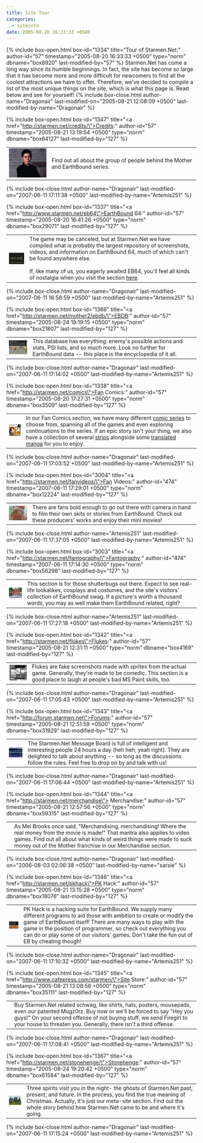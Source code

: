 ```yaml
---
title: Site Tour
categories:
  - siteinfo
date: 2005-08-20 16:33:33 +0500
---
```

{% include box-open.html box-id="1334" title="Tour of Starmen.Net:" author-id="57" timestamp="2005-08-20 16:33:33 +0500" type="norm" dbname="box8920" last-modified-by="57" %}
 Starmen.Net has come a long way since its humble beginnings. In fact, the site has become so large that it has become more and more difficult for newcomers to find all the coolest attractions we have to offer. Therefore, we've decided to compile a list of the most unique things on the site, which is what this page is. Read below and see for yourself!
{% include box-close.html author-name="Dragonair" last-modified-on="2005-08-21 12:08:09 +0500" last-modified-by-name="Dragonair" %}

{% include box-open.html box-id="1347" title="<a href=\"http://starmen.net/credits/\">Credits</a>:" author-id="57" timestamp="2005-08-21 13:19:54 +0500" type="norm" dbname="box64127" last-modified-by="127" %}
<table><tr><td><img src="image/itoisan.jpg" alt="Mr. Shigesato Itoi, the creator of EarthBound. I'll bet you didn't know he looked like that." /></td>
<td>Find out all about the group of people behind the Mother and EarthBound series.</td></tr></table>
{% include box-close.html author-name="Dragonair" last-modified-on="2007-06-11 17:11:38 +0500" last-modified-by-name="Artemis251" %}

{% include box-open.html box-id="1337" title="<a href=\"http://www.starmen.net/eb64\">EarthBound 64</a>:" author-id="57" timestamp="2005-08-20 16:41:26 +0500" type="norm" dbname="box29071" last-modified-by="127" %}
<table><tr><td><img src="image/titlescreen.jpg" alt="EarthBound 64 Title Screen" align="left"/></td><td>The game may be canceled, but at Starmen.Net we have compiled what is probably the largest repository of screenshots, videos, and information on EarthBound 64, much of which can't be found anywhere else.<br /><br />
If, like many of us, you eagerly awaited EB64, you'll feel all kinds of nostalgia when you visit the section <a href="http://www.starmen.net/eb64">here</a>.</td></tr></table>
{% include box-close.html author-name="Dragonair" last-modified-on="2007-06-11 16:58:59 +0500" last-modified-by-name="Artemis251" %}

{% include box-open.html box-id="1366" title="<a href=\"http://starmen.net/mother2/ebdb/\">EBDB</a>:" author-id="57" timestamp="2005-08-24 19:19:15 +0500" type="norm" dbname="box21807" last-modified-by="127" %}
<table><tr><td><img src="image/ebdb.png" alt="It's all there except the stuff that isn't." /></td>
<td>This database has everything: enemy's possible actions and stats, PSI lists, and so much more.  Look no further for EarthBound data -- this place is the encyclopedia of it all.</td></tr></table>
{% include box-close.html author-name="Dragonair" last-modified-on="2007-06-11 17:14:02 +0500" last-modified-by-name="Artemis251" %}

{% include box-open.html box-id="1338" title="<a href=\"http://starmen.net/comics\">Fan Comics</a>:" author-id="57" timestamp="2005-08-20 17:27:31 +0500" type="norm" dbname="box3509" last-modified-by="127" %}
<table><tr><td><img src="image/comics.jpg" alt="A sample panel" /></td>
<td>In our Fan Comics section, we have many different <a href="http://starmen.net/comics/series/" target="_blank">comic series</a> to choose from, spanning all of the games and even exploring continuations to the series.  If an epic story isn't your thing, we also have a collection of several <a href="http://starmen.net/comics/byauth/" target="_blank">strips</a> alongside some <a href="http://starmen.net/comics/manga/" target="_blank">translated manga</a> for you to enjoy.</td></tr></table>
{% include box-close.html author-name="Dragonair" last-modified-on="2007-06-11 17:03:52 +0500" last-modified-by-name="Artemis251" %}

{% include box-open.html box-id="3004" title="<a href=\"http://starmen.net/fanvideos/\">Fan Videos</a>:" author-id="474" timestamp="2007-06-11 17:29:01 +0500" type="norm" dbname="box12224" last-modified-by="127" %}
<table><tr><td><img src="image/fanvideos.png" alt="Eek! A New Age Retro Hippie!" /></td>
<td>There are fans bold enough to go out there with camera in hand to film their own skits or stories from EarthBound.  Check out these producers' works and enjoy their mini movies!</td></tr></table>
{% include box-close.html author-name="Artemis251" last-modified-on="2007-06-11 17:37:05 +0500" last-modified-by-name="Artemis251" %}

{% include box-open.html box-id="3003" title="<a href=\"http://starmen.net/fantography/\">Fantography</a>:" author-id="474" timestamp="2007-06-11 17:14:30 +0500" type="norm" dbname="box56298" last-modified-by="127" %}
<table><tr><td><img src="image/fantography.png" alt="Boing!" /></td>
<td>This section is for those shutterbugs out there.  Expect to see real-life lookalikes, cosplays and costumes, and the site's visitors' collection of EarthBound swag.  If a picture's worth a thousand words, you may as well make them EarthBound related, right?</td></tr></table>
{% include box-close.html author-name="Artemis251" last-modified-on="2007-06-11 17:27:18 +0500" last-modified-by-name="Artemis251" %}

{% include box-open.html box-id="1342" title="<a href=\"http://starmen.net/flukes\">Flukes</a>:" author-id="57" timestamp="2005-08-21 12:31:11 +0500" type="norm" dbname="box4169" last-modified-by="127" %}
<table><tr><td><img src="image/examplefluke.png" alt="An example of a fluke." /></td>
<td>Flukes are fake screenshots made with sprites from the actual game. Generally, they're made to be comedic. This section is a good place to laugh at people's bad MS Paint skills, too.</td></tr></table>
{% include box-close.html author-name="Dragonair" last-modified-on="2007-06-11 17:05:43 +0500" last-modified-by-name="Artemis251" %}

{% include box-open.html box-id="1343" title="<a href=\"http://forum.starmen.net\">Forums</a>:" author-id="57" timestamp="2005-08-21 12:51:59 +0500" type="norm" dbname="box31929" last-modified-by="127" %}
<table><tr><td><img src="image/forum.png" alt="The forum circa 2005" /></td>
<td>The Starmen.Net Message Board is full of intelligent and interesting people 24 hours a day (heh heh, yeah right). They are delighted to talk about anything -- so long as the discussions follow the rules.  Feel free to drop on by and talk with us!</td></tr></table>
{% include box-close.html author-name="Dragonair" last-modified-on="2007-06-11 17:06:44 +0500" last-modified-by-name="Artemis251" %}

{% include box-open.html box-id="1344" title="<a href=\"http://starmen.net/merchandise\"> Merchandise</a>:" author-id="57" timestamp="2005-08-21 12:57:56 +0500" type="norm" dbname="box59315" last-modified-by="127" %}
<table><tr><td><imgalphapng width="150" height="150" src="image/merchandise.png" alt="How did a nice Mr. Saturn like you get onto a CD like this?" /></td>
<td> As Mel Brooks once said, "Merchandising, merchandising! Where the real money from the movie is made!" That mantra also applies to video games. Find out all about what kinds of weird things were made to suck money out of the Mother franchise in our Merchandise section.</td></tr></table>
{% include box-close.html author-name="Dragonair" last-modified-on="2006-08-03 02:06:38 +0500" last-modified-by-name="sarsie" %}

{% include box-open.html box-id="1346" title="<a href=\"http://starmen.net/pkhack\">PK Hack</a>:" author-id="57" timestamp="2005-08-21 13:15:28 +0500" type="norm" dbname="box18076" last-modified-by="127" %}
<table><tr><td><img src="image/pkhack.png" alt="I pity da foo!" /></td>
<td> PK Hack is a hacking suite for EarthBound. We supply many different programs to aid those with ambition to create or modify the game of EarthBound itself!  There are many ways to play with the game in the position of programmer, so check out everything you can do or play some of our visitors' games.  Don't take the fun out of EB by cheating though!</td></tr></table>
{% include box-close.html author-name="Dragonair" last-modified-on="2007-06-11 17:10:32 +0500" last-modified-by-name="Artemis251" %}

{% include box-open.html box-id="1345" title="<a href=\"http://www.cafepress.com/starmen/\">Site Store</a>:" author-id="57" timestamp="2005-08-21 13:08:58 +0500" type="norm" dbname="box35111" last-modified-by="127" %}
<table><tr><td><imgalphapng width="150" height="150" src="image/storepic.png" alt="Our logo! Schweeeeet." /></td>
<td> Buy Starmen.Net related schwag, like shirts, hats, posters, mousepads, even our patented Mugz0rz. Buy now or we'll be forced to say "Hey you guys!" On your second offense of not buying stuff, we send Firegirl to your house to threaten you. Generally, there isn't a third offense.</td></tr></table>
{% include box-close.html author-name="Dragonair" last-modified-on="2007-06-11 17:08:41 +0500" last-modified-by-name="Artemis251" %}

{% include box-open.html box-id="1367" title="<a href=\"http://starmen.net/stonehenge/\">Stonehenge</a>:" author-id="57" timestamp="2005-08-24 19:20:42 +0500" type="norm" dbname="box61584" last-modified-by="127" %}
<table><tr><td><img src="image/stonehenge.jpg" alt="Hey, this picture doesn't have anything to do with the site." /></td>
<td>Three spirits visit you in the night- the ghosts of Starmen.Net past, present, and future. In the process, you find the true meaning of Christmas. Actually, it's just our meta-site section. Find out the whole story behind how Starmen.Net came to be and where it's going.</td></tr></table>
{% include box-close.html author-name="Dragonair" last-modified-on="2007-06-11 17:15:24 +0500" last-modified-by-name="Artemis251" %}

